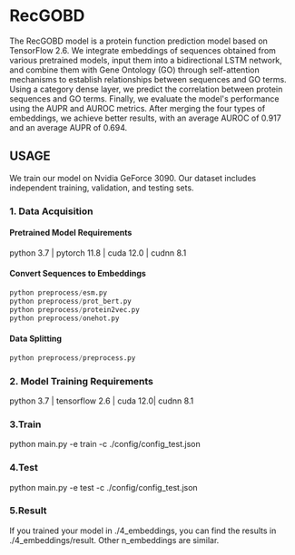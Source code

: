 # RecGOBD
The RecGOBD model is a protein function prediction model based on TensorFlow 2.6. We integrate embeddings of sequences obtained from various pretrained models, input them into a bidirectional LSTM network, and combine them with Gene Ontology (GO) through self-attention mechanisms to establish relationships between sequences and GO terms. Using a category dense layer, we predict the correlation between protein sequences and GO terms. Finally, we evaluate the model's performance using the AUPR and AUROC metrics. After merging the four types of embeddings, we achieve better results, with an average AUROC of 0.917 and an average AUPR of 0.694.
## USAGE
We train our model on Nvidia GeForce 3090. Our dataset includes independent training, validation, and testing sets.
### 1. Data Acquisition
#### Pretrained Model Requirements
python 3.7 | pytorch 11.8 | cuda 12.0 | cudnn 8.1
#### Convert Sequences to Embeddings
```python
python preprocess/esm.py
python preprocess/prot_bert.py
python preprocess/protein2vec.py
python preprocess/onehot.py
```
#### Data Splitting

```python
python preprocess/preprocess.py
```
### 2. Model Training Requirements
python 3.7 | tensorflow 2.6 | cuda 12.0| cudnn 8.1
### 3.Train
python main.py -e train -c ./config/config_test.json

### 4.Test
python main.py -e test -c ./config/config_test.json

### 5.Result
If you trained your model in ./4_embeddings, you can find the results in ./4_embeddings/result. Other n_embeddings are similar.
